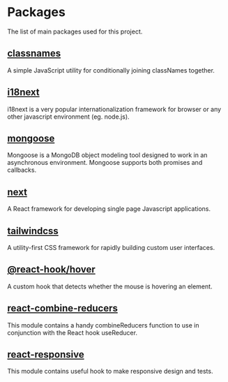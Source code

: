 # Packages

The list of main packages used for this project.

## [classnames](https://www.npmjs.com/package/classnames)

A simple JavaScript utility for conditionally joining classNames together.

## [i18next](https://www.npmjs.com/package/i18next)

i18next is a very popular internationalization framework for browser or any other javascript environment (eg. node.js).

## [mongoose](https://www.npmjs.com/package/mongoose)

Mongoose is a MongoDB object modeling tool designed to work in an asynchronous environment. Mongoose supports both promises and callbacks.

## [next](https://www.npmjs.com/package/next)

A React framework for developing single page Javascript applications.

## [tailwindcss](https://www.npmjs.com/package/tailwindcss)

A utility-first CSS framework for rapidly building custom user interfaces.

## [@react-hook/hover](https://www.npmjs.com/package/@react-hook/hover)

A custom hook that detects whether the mouse is hovering an element.

## [react-combine-reducers](https://www.npmjs.com/package/react-combine-reducers)

This module contains a handy combineReducers function to use in conjunction with the React hook useReducer.

## [react-responsive](https://www.npmjs.com/package/react-responsive)

This module contains useful hook to make responsive design and tests.
